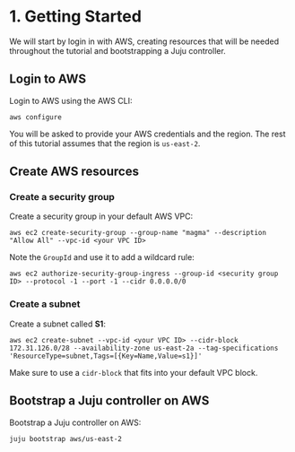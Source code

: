 # 1. Getting Started

We will start by login in with AWS, creating resources that will be needed throughout the tutorial and bootstrapping a Juju controller.

## Login to AWS

Login to AWS using the AWS CLI:

```{code-block} shell
aws configure
```

You will be asked to provide your AWS credentials and the region. The rest of this tutorial assumes that the region is `us-east-2`.

## Create AWS resources

### Create a security group

Create a security group in your default AWS VPC:

```{code-block} shell
aws ec2 create-security-group --group-name "magma" --description "Allow All" --vpc-id <your VPC ID>
```

Note the `GroupId` and use it to add a wildcard rule:

```{code-block} shell
aws ec2 authorize-security-group-ingress --group-id <security group ID> --protocol -1 --port -1 --cidr 0.0.0.0/0
```

### Create a subnet

Create a subnet called **S1**:

```{code-block} shell
aws ec2 create-subnet --vpc-id <your VPC ID> --cidr-block 172.31.126.0/28 --availability-zone us-east-2a --tag-specifications 'ResourceType=subnet,Tags=[{Key=Name,Value=s1}]'
```

Make sure to use a `cidr-block` that fits into your default VPC block.

## Bootstrap a Juju controller on AWS

Bootstrap a Juju controller on AWS:

```{code-block} shell
juju bootstrap aws/us-east-2
```
